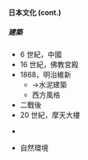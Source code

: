 #### 日本文化 \(cont.\)

##### 建築

* 6 世紀，中國
* 16 世紀，佛教宮殿
* 1868，明治維新
  * -&gt;水泥建築 
  * 西方風格
* 二戰後
* 20 世紀，摩天大樓

-

* 自然環境





